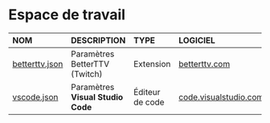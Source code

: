 # Espace de travail

|NOM|DESCRIPTION|TYPE|LOGICIEL|
|:--|:--|:--|:--|
|[betterttv.json](https://github.com/jasonchampagne/WorkSpace/blob/master/betterttv.json)|Paramètres BetterTTV (Twitch)|Extension|[betterttv.com](https://betterttv.com)|
|[vscode.json](https://github.com/jasonchampagne/WorkSpace/blob/master/vscode.json)|Paramètres **Visual Studio Code**|Éditeur de code|[code.visualstudio.com](https://code.visualstudio.com)|
